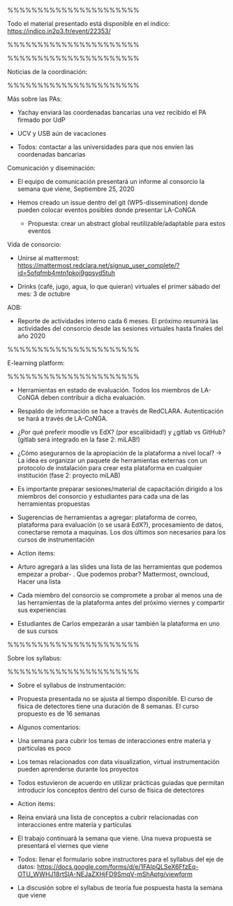 %%%%%%%%%%%%%%%%%%%%%%

Todo el material presentado está disponible en el indico: https://indico.in2p3.fr/event/22353/

%%%%%%%%%%%%%%%%%%%%%%


%%%%%%%%%%%%%%%%%%%%%%

Noticias de la coordinación:

%%%%%%%%%%%%%%%%%%%%%%

Más sobre las PAs:

* Yachay enviará las coordenadas bancarias una vez recibido el PA firmado por UdP

* UCV y USB aún de vacaciones

* Todos: contactar a las universidades para que nos envíen las coordenadas bancarias



Comunicación y diseminación:

* El equipo de comunicación presentará un informe al consorcio la semana que viene, Septiembre 25, 2020

* Hemos creado un issue dentro del git (WP5-dissemination) donde pueden colocar eventos posibles donde presentar LA-CoNGA

  * Propuesta: crear un abstract global reutilizable/adaptable para estos eventos 



Vida de consorcio:

* Unirse al mattermost: https://mattermost.redclara.net/signup_user_complete/?id=5ofqfmb4mtn1pkoj9gpsyd5tuh

* Drinks (café, jugo, agua, lo que quieran) virtuales el primer sábado del mes: 3 de octubre



AOB:

* Reporte de actividades interno cada 6 meses. El próximo resumirá las actividades del consorcio desde las sesiones virtuales hasta finales del año 2020



%%%%%%%%%%%%%%%%%%%%%%

E-learning platform:

%%%%%%%%%%%%%%%%%%%%%%

* Herramientas en estado de evaluación. Todos los miembros de LA-CoNGA deben contribuir a dicha evaluación.

* Respaldo de información se hace a través de RedCLARA. Autenticación se hará a través de LA-CoNGA.

* ¿Por qué preferir moodle vs EdX? (por escalibidad!) y ¿gitlab vs GitHub? (gitlab será integrado en la fase 2: miLAB!) 

* ¿Cómo asegurarnos de la apropiación de la plataforma a nivel local? -> La idea es organizar un paquete de herramientas externas con un protocolo de instalación para crear esta plataforma en cualquier institución (fase 2: proyecto miLAB)

* Es importante preparar sesiones/material de capacitación dirigido a los miembros del consorcio y estudiantes para cada una de las herramientas propuestas

* Sugerencias de herramientas a agregar: plataforma de correo, plataforma para evaluación (o se usará EdX?), procesamiento de datos, conectarse remota a maquinas. Los dos últimos son necesarios para los cursos de instrumentación

* Action items:

* Arturo agregará a las slides una lista de las herramientas que podemos empezar a probar- . Que podemos probar? Mattermost, owncloud, Hacer una lista
* Cada miembro del consorcio se compromete a probar al menos una de las herramientas de la plataforma antes del próximo viernes y compartir sus experiencias
* Estudiantes de Carlos empezarán a usar también la plataforma en uno de sus cursos



%%%%%%%%%%%%%%%%%%%%%%

Sobre los syllabus:

%%%%%%%%%%%%%%%%%%%%%%



* Sobre el syllabus de instrumentación:

* Propuesta presentada no se ajusta al tiempo disponible. El curso de física de detectores tiene una duración de 8 semanas. El curso propuesto es de 16 semanas

* Algunos comentarios:

* Una semana para cubrir los temas de interacciones entre materia y partículas es poco

* Los temas relacionados con data visualization, virtual instrumentación pueden aprenderse durante los proyectos

* Todos estuvieron de acuerdo en utilizar prácticas guiadas que permitan introducir los conceptos dentro del curso de física de detectores


* Action items:

* Reina enviará una lista de conceptos a cubrir relacionadas con interacciones entre materia y partículas

* El trabajo continuará la semana que viene. Una nueva propuesta se presentará el viernes que viene



* Todos: llenar el formulario sobre instructores para el syllabus del eje de datos: https://docs.google.com/forms/d/e/1FAIpQLSeX6FfzEq-OTU_WWHJ18rtSlA-NEJaZXHjFD9SmqV-mShAptg/viewform

* La discusión sobre el syllabus de teoría fue pospuesta hasta la semana que viene
